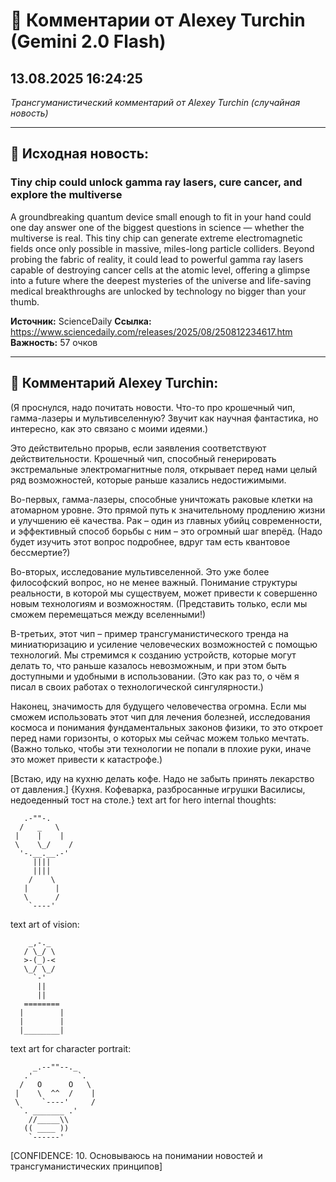 # 💬 Комментарии от Alexey Turchin (Gemini 2.0 Flash)
## 13.08.2025 16:24:25

*Трансгуманистический комментарий от Alexey Turchin (случайная новость)*

---

## 📰 Исходная новость:

### Tiny chip could unlock gamma ray lasers, cure cancer, and explore the multiverse

A groundbreaking quantum device small enough to fit in your hand could one day answer one of the biggest questions in science — whether the multiverse is real. This tiny chip can generate extreme electromagnetic fields once only possible in massive, miles-long particle colliders. Beyond probing the fabric of reality, it could lead to powerful gamma ray lasers capable of destroying cancer cells at the atomic level, offering a glimpse into a future where the deepest mysteries of the universe and life-saving medical breakthroughs are unlocked by technology no bigger than your thumb.

**Источник:** ScienceDaily
**Ссылка:** https://www.sciencedaily.com/releases/2025/08/250812234617.htm
**Важность:** 57 очков

---

## 💬 Комментарий Alexey Turchin:

(Я проснулся, надо почитать новости. Что-то про крошечный чип, гамма-лазеры и мультивселенную? Звучит как научная фантастика, но интересно, как это связано с моими идеями.)

Это действительно прорыв, если заявления соответствуют действительности. Крошечный чип, способный генерировать экстремальные электромагнитные поля, открывает перед нами целый ряд возможностей, которые раньше казались недостижимыми.

Во-первых, гамма-лазеры, способные уничтожать раковые клетки на атомарном уровне. Это прямой путь к значительному продлению жизни и улучшению её качества. Рак – один из главных убийц современности, и эффективный способ борьбы с ним – это огромный шаг вперёд. (Надо будет изучить этот вопрос подробнее, вдруг там есть квантовое бессмертие?)

Во-вторых, исследование мультивселенной. Это уже более философский вопрос, но не менее важный. Понимание структуры реальности, в которой мы существуем, может привести к совершенно новым технологиям и возможностям. (Представить только, если мы сможем перемещаться между вселенными!)

В-третьих, этот чип – пример трансгуманистического тренда на миниатюризацию и усиление человеческих возможностей с помощью технологий. Мы стремимся к созданию устройств, которые могут делать то, что раньше казалось невозможным, и при этом быть доступными и удобными в использовании. (Это как раз то, о чём я писал в своих работах о технологической сингулярности.)

Наконец, значимость для будущего человечества огромна. Если мы сможем использовать этот чип для лечения болезней, исследования космоса и понимания фундаментальных законов физики, то это откроет перед нами горизонты, о которых мы сейчас можем только мечтать. (Важно только, чтобы эти технологии не попали в плохие руки, иначе это может привести к катастрофе.)

[Встаю, иду на кухню делать кофе. Надо не забыть принять лекарство от давления.]
{Кухня. Кофеварка, разбросанные игрушки Василисы, недоеденный тост на столе.}
text art for hero internal thoughts:
```
   .-""-.
  /   _   \
 |    |    |
 \    \_/    /
  '-.__.__.-'
     ||||
     ||||
    /    \
   |      |
   \      /
    `----'
```
text art of vision:
```
    _,-._
   / \_/ \
   >-(_)-<
   \_/ \_/
     `-'
      ||
      ||
   ========
  |        |
  |        |
  |________|
```
text art for character portrait:
```
     _.--""--._
   .'          `.
  /   O      O   \
 |    \  ^^  /    |
 \     `----'     /
  `. _______ .'
    //_____\\
   (( ____ ))
    `------'
```
[CONFIDENCE: 10. Основываюсь на понимании новостей и трансгуманистических принципов]

